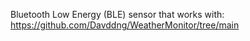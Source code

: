 Bluetooth Low Energy (BLE) sensor that works with:
https://github.com/Davddng/WeatherMonitor/tree/main
